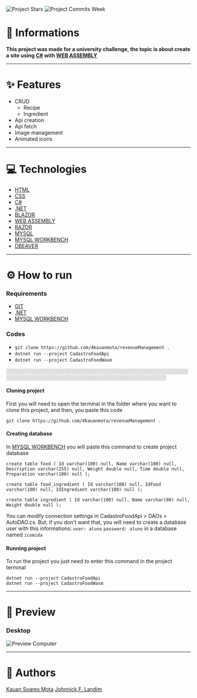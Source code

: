 ![Project Stars](https://img.shields.io/github/stars/4kauanmota/revenueManagement?color=1e90ff) ![Project Commits Week](https://img.shields.io/github/commit-activity/w/4kauanmota/revenueManagement?color=1e90ff)

# 📄 **Informations**
**This project was made for a university challenge, the topic is about create a site using [C#](https://learn.microsoft.com/pt-br/dotnet/csharp/tour-of-csharp/) with [WEB ASSEMBLY](https://webassembly.org/)**

---

# ✨ **Features**
+ CRUD
  + Recipe
  + Ingredient
+ Api creation
+ Api fetch
+ Image management
+ Animated icons

---

# 💻 **Technologies**
+ [HTML](https://developer.mozilla.org/pt-BR/docs/Web/HTML)
+ [CSS](https://developer.mozilla.org/pt-BR/docs/Web/CSS)
+ [C#](https://learn.microsoft.com/pt-br/dotnet/csharp/tour-of-csharp/)
+ [.NET](https://dotnet.microsoft.com/pt-br/)
+ [BLAZOR](https://dotnet.microsoft.com/pt-br/apps/aspnet/web-apps/blazor)
+ [WEB ASSEMBLY](https://webassembly.org/)
+ [RAZOR](https://learn.microsoft.com/pt-br/aspnet/core/razor-pages/?view=aspnetcore-7.0&tabs=visual-studio)
+ [MYSQL](https://www.mysql.com/)
+ [MYSQL WORKBENCH](https://www.mysql.com/products/workbench/)
+ [DBEAVER](https://dbeaver.io/download/)

---

# ⚙️ **How to run**
### Requirements
+ [GIT](https://git-scm.com/)
+ [.NET](https://dotnet.microsoft.com/pt-br/download)
+ [MYSQL WORKBENCH](https://www.mysql.com/products/workbench/)

### Codes
+ `git clone https://github.com/4kauanmota/revenueManagement .`
+ `dotnet run --project CadastroFoodApi`
+ `dotnet run --project CadastroFoodWasm`

░░░░░░░░░░░░░░░░░░░░░░░░░░░░░░░░░░░░░░░░░░░░░░░░░░░░░░░░░░░░░░░░░░░░░░░░░░░░░░░░░░░░░░░░░░░░░░

#### Cloning project
First you will need to open the terminal in the folder where you want to clone this project, and then, you paste this code 
```
git clone https://github.com/4kauanmota/revenueManagement .
```

#### Creating database
In [MYSQL WORKBENCH](https://www.mysql.com/products/workbench/) you will paste this command to create project database
```
create table food ( Id varchar(100) null, Name varchar(100) null, Description varchar(255) null, Weight double null, Time double null, Preparation varchar(100) null );

create table food_ingredient ( Id varchar(100) null, IdFood varchar(100) null, IdIngredient varchar(100) null );

create table ingredient ( Id varchar(100) null, Name varchar(80) null, Weight double null );
```
You can modify connection settings in CadastroFoodApi > DAOs > AutoDAO.cs. But, if you don't want that, you will need to create a database user with this informations: `user: aluno` `password: aluno` in a database named `icomida`

#### Running project
To run the project you just need to enter this command in the project terminal
```
dotnet run --project CadastroFoodApi
dotnet run --project CadastroFoodWasm
```

---

# 👀 **Preview**
### Desktop
![Preview Computer](https://i.postimg.cc/85CH4JNh/webass.gif)

---

# 📝 **Authors**
[Kauan Soares Mota](https://github.com/4kauanmota)
[Johnnick F. Landim](https://github.com/johnnickjf)
